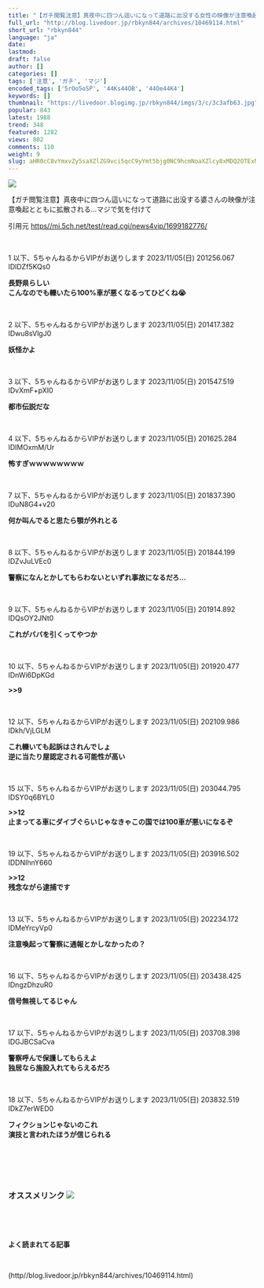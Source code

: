 ```yaml
---
title: "【ガチ閲覧注意】真夜中に四つん這いになって道路に出没する女性の映像が注意喚起とともに拡散される…マジで気を付けて"
full_url: "http://blog.livedoor.jp/rbkyn844/archives/10469114.html"
short_url: "rbkyn844"
language: "ja"
date: 
lastmod: 
draft: false
author: []
categories: []
tags: ['注意', 'ガチ', 'マジ']
encoded_tags: ['5rOo5oSP', '44Ks44OB', '44Oe44K4']
keywords: []
thumbnail: "https://livedoor.blogimg.jp/rbkyn844/imgs/3/c/3c3afb63.jpg"
popular: 843
latest: 1988
trend: 348
featured: 1282
views: 802
comments: 110
weight: 9
slug: aHR0cC8vYmxvZy5saXZlZG9vci5qcC9yYmt5bjg0NC9hcmNoaXZlcy8xMDQ2OTExNC5odG1s
---
```


![](https://livedoor.blogimg.jp/rbkyn844/imgs/3/c/3c3afb63.jpg)

<div><p>【ガチ閲覧注意】真夜中に四つん這いになって道路に出没する婆さんの映像が注意喚起とともに拡散される…マジで気を付けて</p><p>引用元 <a title='' target='_blank' href='https//mi.5ch.net/test/read.cgi/news4vip/1699182776/'>https//mi.5ch.net/test/read.cgi/news4vip/1699182776/ </a> </p><br><p class='res1'>1 以下、5ちゃんねるからVIPがお送りします 2023/11/05(日) 201256.067 IDlDZf5KQs0 </p> <p class='res2'><b> 長野県らしい <br> こんなのでも轢いたら100%車が悪くなるってひどくね😭 <br></b></p> <br> <p class='res1'>2 以下、5ちゃんねるからVIPがお送りします 2023/11/05(日) 201417.382 IDwu8sVlgJ0 </p> <p class='res2'><b> 妖怪かよ </b></p><br> <p class='res1'>3 以下、5ちゃんねるからVIPがお送りします 2023/11/05(日) 201547.519 IDvXmF+pXI0 </p> <p class='res2'><b> 都市伝説だな </b></p><br> <p class='res1'>4 以下、5ちゃんねるからVIPがお送りします 2023/11/05(日) 201625.284 IDlMOxmM/Ur </p> <p class='res2'><b> 怖すぎｗｗｗｗｗｗｗｗ </b></p><br> <p class='res1'>7 以下、5ちゃんねるからVIPがお送りします 2023/11/05(日) 201837.390 IDuN8G4+v20 </p> <p class='res2'><b> 何か叫んでると思たら顎が外れとる </b></p><br> <p class='res1'>8 以下、5ちゃんねるからVIPがお送りします 2023/11/05(日) 201844.199 IDZvJuLVEc0 </p> <p class='res2'><b> 警察になんとかしてもらわないといずれ事故になるだろ… </b></p><br> <p class='no-pc'></p> <p class='res1'>9 以下、5ちゃんねるからVIPがお送りします 2023/11/05(日) 201914.892 IDQsOY2JNt0 </p> <p class='res2'><b> これがババを引くってやつか </b></p><br> <p class='res1'>10 以下、5ちゃんねるからVIPがお送りします 2023/11/05(日) 201920.477 IDnWi6DpKGd </p> <p class='res2'><b> >>9 </b></p><br> <p class='res1'>12 以下、5ちゃんねるからVIPがお送りします 2023/11/05(日) 202109.986 IDkh/VjLGLM </p> <p class='res2'><b> これ轢いても起訴はされんでしょ <br> 逆に当たり屋認定される可能性が高い </b></p><br> <p class='res1'>15 以下、5ちゃんねるからVIPがお送りします 2023/11/05(日) 203044.795 IDSY0q6BYL0 </p> <p class='res2'><b> >>12 <br> 止まってる車にダイブぐらいじゃなきゃこの国では100車が悪いになるぞ </b></p><br> <p class='res1'>19 以下、5ちゃんねるからVIPがお送りします 2023/11/05(日) 203916.502 IDDNIhnY660 </p> <p class='res2'><b> >>12 <br> 残念ながら逮捕です </b></p><br> <p class='res1'>13 以下、5ちゃんねるからVIPがお送りします 2023/11/05(日) 202234.172 IDMeYrcyVp0 </p> <p class='res2'><b> 注意喚起って警察に通報とかしなかったの？ </b></p><br> <p class='res1'>16 以下、5ちゃんねるからVIPがお送りします 2023/11/05(日) 203438.425 IDngzDhzuR0 </p> <p class='res2'><b> 信号無視してるじゃん </b></p><br> <p class='res1'>17 以下、5ちゃんねるからVIPがお送りします 2023/11/05(日) 203708.398 IDGJBCSaCva </p> <p class='res2'><b> 警察呼んで保護してもらえよ <br> 独居なら施設入れてもらえるだろ </b></p><br> <p class='res1'>18 以下、5ちゃんねるからVIPがお送りします 2023/11/05(日) 203832.519 IDkZ7erWED0 </p> <p class='res2'><b> フィクションじゃないのこれ <br> 演技と言われたほうが信じられる </b></p><br> <p id='5077e33f033c4e934bb013c7c4eb8bbd'> </p><br> <br> <p class='no-pc'></p> <h3 class='linkh'>オススメリンク <img src='http//blog.livedoor.jp/rbkyn844/ftp/fusagikom-fikergh.png'></h3> <p class='link2'> </p><br> <p class='no-pc'></p> <p class='no-pc'><br><p><b>よく読まれてる記事</b></p><br></p> </div>

(http//blog.livedoor.jp/rbkyn844/archives/10469114.html)
